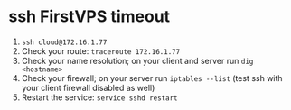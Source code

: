 # ssh FirstVPS timeout
1. `ssh cloud@172.16.1.77`
2. Check your route: `traceroute 172.16.1.77`
3. Check your name resolution; on your client and server run `dig <hostname>`
4. Check your firewall; on your server run `iptables --list` (test ssh with your client firewall disabled as well)
5. Restart the service: `service sshd restart`
